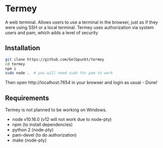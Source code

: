 # Termey

A web terminal.
Allows users to use a terminal in the browser, just as if they were using SSH or a local terminal.
Termey uses authorization via system users and pam, which adds a level of security

## Installation

```sh
git clone https://github.com/Gelbpunkt/termey
cd termey
npm i
sudo node .  # you will need sudo for pam to work
```

Then open http://localhost:7654 in your browser and login as usual - Done!

## Requirements

Termey is not planned to be working on Windows.

- node v10.16.0 (v12 will not work due to node-pty)
- npm (to install dependencies)
- python 2 (node-pty)
- pam-devel (to do authorization)
- make (node-pty)
